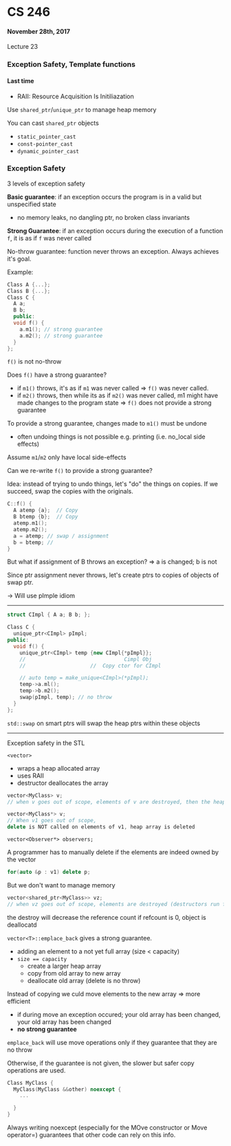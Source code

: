 # CS 246
#### November 28th, 2017

Lecture 23

### Exception Safety, Template functions

#### Last time

- RAII: Resource Acquisition Is Initiliazation

Use `shared_ptr`/`unique_ptr` to manage heap memory 

You can cast `shared_ptr` objects
- `static_pointer_cast`
- `const-pointer_cast`
- `dynamic_pointer_cast`


### Exception Safety

3 levels of exception safety

**Basic guarantee**: if an exception occurs the program is in a valid but unspecified state
- no memory leaks, no dangling ptr, no broken class invariants 


**Strong Guarantee**: if an exception occurs during the execution of a 
function `f`, it is as if `f` was never called

No-throw guarantee: function never throws an exception. Always achieves it's goal. 

Example:
```C++
Class A {...};
Class B {...};
Class C {
  A a;
  B b;
  public:
  void f() {
    a.m1(); // strong guarantee
    a.m2(); // strong guarantee
  }
};
```

`f()` is not no-throw

Does `f()` have a strong guarantee?
- if `m1()` throws, it's as if `m1` was never called => `f()` was never called. 
- if `m2()` throws, then while its as if `m2()` was never called, 
m1 might have made changes to the program state
=> `f()` does not provide a strong guarantee

To provide a strong guarantee, changes made to `m1()` must be undone 

- often undoing things is not possible e.g. printing (i.e. no_local side effects)

Assume `m1`/`m2` only have local side-effects

Can we re-write `f()` to provide a strong guarantee? 

Idea: instead of trying to undo things, let's "do" the things on copies. 
If we succeed, swap the copies with the originals. 

```C++
C::f() {
  A atemp {a};  // Copy
  B btemp {b};  // Copy
  atemp.m1();
  atemp.m2();
  a = atemp; // swap / assignment
  b = btemp; //
}
```
But what if assignment of B throws an exception? 
=> a is changed; b is not

Since ptr assignment never throws, let's create ptrs to copies of objects of swap ptr. 

-> Will use pImple idiom

***

```C++
struct CImpl { A a; B b; };

Class C {
  unique_ptr<CImpl> pImpl;
public:
  void f() {
    unique_ptr<CImpl> temp {new CImpl{*pImpl}};
    //                                Cimpl Obj
    //                     //  Copy ctor for CImpl

    // auto temp = make_unique<CImpl>(*pImpl);
    temp->a.ml();
    temp->b.m2();
    swap(pImpl, temp); // no throw
  }
};
```

`std::swap` on smart ptrs will swap the heap ptrs within these objects

***

Exception safety in the STL

`<vector>`
- wraps a heap allocated array
- uses RAII
- destructor deallocates the array

```C++
vector<MyClass> v;
// when v goes out of scope, elements of v are destroyed, then the heap array is destroyed

vector<MyClass*> v;
// When v1 goes out of scope, 
delete is NOT called on elements of v1, heap array is deleted
```

`vector<Observer*> observers;`

A programmer has to manually delete if the elements are indeed owned by the vector

```C++
for(auto &p : v1) delete p;
```

But we don't want to manage memory 

```C++
vector<shared_ptr<MyClass>> vz;
// when vz goes out of scope, elements are destroyed (destructors run for shared_ptr objects)
```

the destroy will decrease the reference count if refcount is 0, object is deallocatd

`vector<T>::emplace_back` gives a strong guarantee. 

- adding an element to a not yet full array (size < capacity)
- `size == capacity`
    - create a larger heap array
    - copy from old array to new array
    - deallocate old array (delete is no throw)

Instead of copying we culd move elements to the new array
=> more efficient 

- if during move an exception occured; your old array has been changed, your old array has been changed
- **no strong guarantee**

`emplace_back` will use move operations only if they guarantee that they are no throw

Otherwise, if the guarantee is not given, the slower but safer copy operations are used.

```C++
Class MyClass {
  MyClass(MyClass &&other) noexcept {
    ...

  }
}
```

Always writing noexcept (especially for the MOve constructor or Move operator=) guarantees that other code
can rely on this info. 


